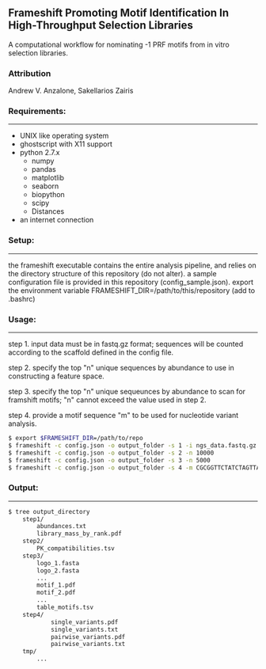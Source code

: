 ## Frameshift Promoting Motif Identification In High-Throughput Selection Libraries ##

A computational workflow for nominating -1 PRF motifs from in vitro selection libraries.

### Attribution ###

Andrew V. Anzalone, Sakellarios Zairis


### Requirements: ###
---

- UNIX like operating system
- ghostscript with X11 support
- python 2.7.x
    - numpy
    - pandas
    - matplotlib
    - seaborn
    - biopython
    - scipy
    - Distances
- an internet connection


### Setup: ###
---

the frameshift executable contains the entire analysis pipeline, and relies on the directory structure of this repository (do not alter).
a sample configuration file is provided in this repository (config_sample.json).
export the environment variable FRAMESHIFT_DIR=/path/to/this/repository (add to .bashrc)


### Usage: ###
---

step 1. input data must be in fastq.gz format; sequences will be counted according to the scaffold defined in the config file.

step 2. specify the top "n" unique sequences by abundance to use in constructing a feature space.

step 3. specify the top "n" unique sequeunces by abundance to scan for framshift motifs; "n" cannot exceed the value used in step 2.

step 4. provide a motif sequence "m" to be used for nucleotide variant analysis.

```bash
$ export $FRAMESHIFT_DIR=/path/to/repo
$ frameshift -c config.json -o output_folder -s 1 -i ngs_data.fastq.gz
$ frameshift -c config.json -o output_folder -s 2 -n 10000
$ frameshift -c config.json -o output_folder -s 3 -n 5000
$ frameshift -c config.json -o output_folder -s 4 -m CGCGGTTCTATCTAGTTACGCGTTAAACCAACTAGAAGGCGGTT
```


### Output: ###
---

```bash
$ tree output_directory
    step1/
        abundances.txt
        library_mass_by_rank.pdf
    step2/
        PK_compatibilities.tsv
    step3/
        logo_1.fasta
        logo_2.fasta
        ...
        motif_1.pdf
        motif_2.pdf
        ...
        table_motifs.tsv
    step4/
            single_variants.pdf
            single_variants.txt
            pairwise_variants.pdf
            pairwise_variants.txt
    tmp/
        ...
```
